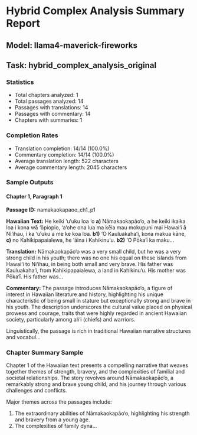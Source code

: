 # Hybrid Complex Analysis Summary Report
## Model: llama4-maverick-fireworks
## Task: hybrid_complex_analysis_original

### Statistics
- Total chapters analyzed: 1
- Total passages analyzed: 14
- Passages with translations: 14
- Passages with commentary: 14
- Chapters with summaries: 1

### Completion Rates
- Translation completion: 14/14 (100.0%)
- Commentary completion: 14/14 (100.0%)
- Average translation length: 522 characters
- Average commentary length: 2045 characters

### Sample Outputs

#### Chapter 1, Paragraph 1
**Passage ID:** namakaokapaoo_ch1_p1

**Hawaiian Text:**
He keiki ‘u‘uku loa ‘o **a)** Nāmakaokapāo‘o, a he  keiki ikaika loa i kona wā ‘ōpiopio, ‘a‘ohe ona lua  ma kēia mau mokupuni mai Hawai‘i ā Ni‘ihau, i ka  ‘u‘uku a me ke koa loa. **b1)** ‘O Kauluakaha‘i, kona   makua kāne, **c)** no Kahikipapaialewa, he ‘āina i  Kahikinu‘u. **b2)** ‘O Pōka‘ī ka maku...

**Translation:**
Nāmakaokapāo‘o was a very small child, but he was a very strong child in his youth; there was no one his equal on these islands from Hawai‘i to Ni‘ihau, in being both small and very brave. His father was Kauluakaha‘i, from Kahikipapaialewa, a land in Kahikinu‘u. His mother was Pōka‘ī. His father was...

**Commentary:**
The passage introduces Nāmakaokapāo‘o, a figure of interest in Hawaiian literature and history, highlighting his unique characteristic of being small in stature but exceptionally strong and brave in his youth. The description underscores the cultural value placed on physical prowess and courage, traits that were highly regarded in ancient Hawaiian society, particularly among ali‘i (chiefs) and warriors.

Linguistically, the passage is rich in traditional Hawaiian narrative structures and vocabul...

### Chapter Summary Sample
Chapter 1 of the Hawaiian text presents a compelling narrative that weaves together themes of strength, bravery, and the complexities of familial and societal relationships. The story revolves around Nāmakaokapāo‘o, a remarkably strong and brave young child, and his journey through various challenges and conflicts.

Major themes across the passages include:
1. The extraordinary abilities of Nāmakaokapāo‘o, highlighting his strength and bravery from a young age.
2. The complexities of family dyna...